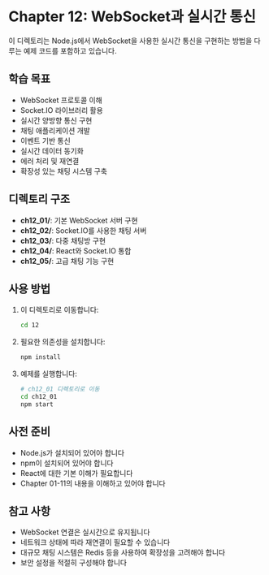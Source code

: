 # Chapter 12: WebSocket과 실시간 통신

이 디렉토리는 Node.js에서 WebSocket을 사용한 실시간 통신을 구현하는 방법을 다루는 예제 코드를 포함하고 있습니다.

## 학습 목표

- WebSocket 프로토콜 이해
- Socket.IO 라이브러리 활용
- 실시간 양방향 통신 구현
- 채팅 애플리케이션 개발
- 이벤트 기반 통신
- 실시간 데이터 동기화
- 에러 처리 및 재연결
- 확장성 있는 채팅 시스템 구축

## 디렉토리 구조

- **ch12_01/**: 기본 WebSocket 서버 구현
- **ch12_02/**: Socket.IO를 사용한 채팅 서버
- **ch12_03/**: 다중 채팅방 구현
- **ch12_04/**: React와 Socket.IO 통합
- **ch12_05/**: 고급 채팅 기능 구현

## 사용 방법

1. 이 디렉토리로 이동합니다:

   ```bash
   cd 12
   ```

2. 필요한 의존성을 설치합니다:

   ```bash
   npm install
   ```

3. 예제를 실행합니다:
   ```bash
   # ch12_01 디렉토리로 이동
   cd ch12_01
   npm start
   ```

## 사전 준비

- Node.js가 설치되어 있어야 합니다
- npm이 설치되어 있어야 합니다
- React에 대한 기본 이해가 필요합니다
- Chapter 01-11의 내용을 이해하고 있어야 합니다

## 참고 사항

- WebSocket 연결은 실시간으로 유지됩니다
- 네트워크 상태에 따라 재연결이 필요할 수 있습니다
- 대규모 채팅 시스템은 Redis 등을 사용하여 확장성을 고려해야 합니다
- 보안 설정을 적절히 구성해야 합니다
